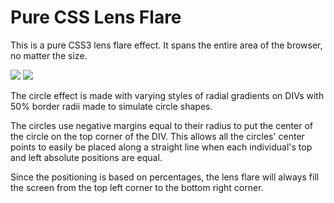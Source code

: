 # Pure CSS Lens Flare
This is a pure CSS3 lens flare effect. It spans the entire area of the browser, no matter the size.

![](http://davejudd.com/images/github/lens-flare/lens-flare-narrow.jpg) ![](http://davejudd.com/images/github/lens-flare/lens-flare-wide.jpg)

The circle effect is made with varying styles of radial gradients on DIVs with 50% border radii made to simulate circle shapes.

The circles use negative margins equal to their radius to put the center of the circle on the top corner of the DIV. This allows all the circles' center points to easily be placed along a straight line when each individual's top and left absolute positions are equal.

Since the positioning is based on percentages, the lens flare will always fill the screen from the top left corner to the bottom right corner.
